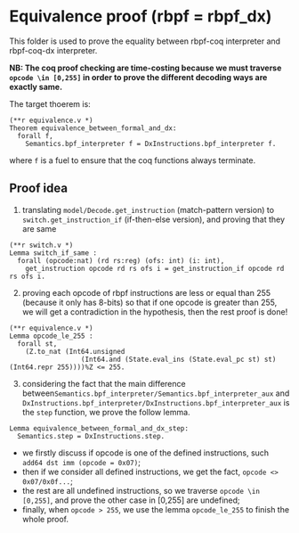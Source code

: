 # Equivalence proof (rbpf = rbpf_dx)

This folder is used to prove the equality between rbpf-coq interpreter and rbpf-coq-dx interpreter. 

**NB: The coq proof checking are time-costing because we must traverse `opcode \in [0,255]` in order to prove the different decoding ways are exactly same.**

The target thoerem is:

```Coq
(**r equivalence.v *)
Theorem equivalence_between_formal_and_dx:
  forall f,
    Semantics.bpf_interpreter f = DxInstructions.bpf_interpreter f.
```
where `f` is a fuel to ensure that the coq functions always terminate.

## Proof idea

1. translating `model/Decode.get_instruction` (match-pattern version) to `switch.get_instruction_if` (if-then-else version), and proving that they are same

```Coq
(**r switch.v *)
Lemma switch_if_same :
  forall (opcode:nat) (rd rs:reg) (ofs: int) (i: int),
    get_instruction opcode rd rs ofs i = get_instruction_if opcode rd rs ofs i.
```

2. proving each opcode of rbpf instructions are less or equal than 255 (because it only has 8-bits) so that if one opcode is greater than 255, we will get a contradiction in the hypothesis, then the rest proof is done!

```Coq
(**r equivalence.v *)
Lemma opcode_le_255 :
  forall st,
    (Z.to_nat (Int64.unsigned
                  (Int64.and (State.eval_ins (State.eval_pc st) st) (Int64.repr 255))))%Z <= 255.
```

3. considering the fact that the main difference between`Semantics.bpf_interpreter/Semantics.bpf_interpreter_aux` and `DxInstructions.bpf_interpreter/DxInstructions.bpf_interpreter_aux` is the `step` function, we prove the follow lemma.
```Coq
Lemma equivalence_between_formal_and_dx_step:
  Semantics.step = DxInstructions.step.
```

- we firstly discuss if opcode is one of the defined instructions, such `add64 dst imm (opcode = 0x07)`; 
- then if we consider all defined instructions, we get the fact, `opcode <> 0x07/0x0f...`; 
- the rest are all undefined instructions, so we traverse `opcode \in [0,255]`, and prove the other case in [0,255] are undefined;
- finally, when `opcode > 255`, we use the lemma `opcode_le_255` to finish the whole proof.
